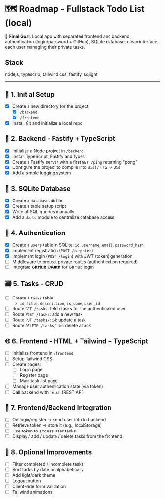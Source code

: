 # 🗺️ Roadmap - Fullstack Todo List (local)

🎯 **Final Goal**: Local app with separated frontend and backend, authentication (login/password + GitHub), SQLite database, clean interface, each user managing their private tasks.

## Stack
  nodejs, typescrip, tailwind css, fastify, sqlight


---

## 🧱 1. Initial Setup
- [x] Create a new directory for the project
  - [x] `/backend`
  - [x] `/frontend`
- [x] Install Git and initialize a local repo

## 🔧 2. Backend - Fastify + TypeScript
- [x] Initialize a Node project in `/backend`
- [x] Install TypeScript, Fastify and types
- [x] Create a Fastify server with a first `GET /ping` returning "pong"
- [x] Configure the project to compile into `dist/` (TS → JS)
- [x] Add a simple logging system

## 💽 3. SQLite Database
- [x] Create a `database.db` file
- [x] Create a table setup script
- [x] Write all SQL queries manually
- [x] Add a `db.ts` module to centralize database access

## 🔐 4. Authentication
- [x] Create a `users` table in SQLite: `id`, `username`, `email`, `password_hash`
- [x] Implement registration (`POST /register`)
- [x] Implement login (`POST /login`) with JWT (token) generation
- [ ] Middleware to protect private routes (authentication required)
- [ ] Integrate **GitHub OAuth** for GitHub login

## 🗃️ 5. Tasks - CRUD
- [ ] Create a `tasks` table:
  - `id`, `title`, `description`, `is_done`, `user_id`
- [ ] Route `GET /tasks`: fetch tasks for the authenticated user
- [ ] Route `POST /tasks`: add a new task
- [ ] Route `PUT /tasks/:id`: update a task
- [ ] Route `DELETE /tasks/:id`: delete a task

## 🌐 6. Frontend - HTML + Tailwind + TypeScript
- [ ] Initialize frontend in `/frontend`
- [ ] Setup Tailwind CSS
- [ ] Create pages:
  - [ ] Login page
  - [ ] Register page
  - [ ] Main task list page
- [ ] Manage user authentication state (via token)
- [ ] Call backend with `fetch` (REST API)

## 🔁 7. Frontend/Backend Integration
- [ ] On login/register → send user info to backend
- [ ] Retrieve token → store it (e.g., localStorage)
- [ ] Use token to access user tasks
- [ ] Display / add / update / delete tasks from the frontend

## 🎀 8. Optional Improvements
- [ ] Filter completed / incomplete tasks
- [ ] Sort tasks by date or alphabetically
- [ ] Add light/dark theme
- [ ] Logout button
- [ ] Client-side form validation
- [ ] Tailwind animations
